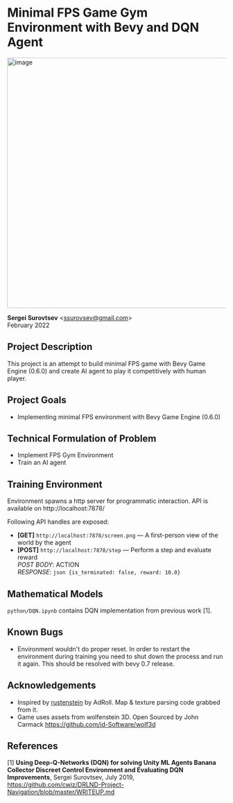 # Minimal FPS Game Gym Environment with Bevy and DQN Agent

<img width="578" alt="image" src="https://user-images.githubusercontent.com/97428129/161647148-3140d9a4-f3b1-4237-8f6a-93f31ff48a07.png">

**Sergei Surovtsev** <<ssurovsev@gmail.com>>
<br />
February 2022
## Project Description

This project is an attempt to build minimal FPS game with Bevy Game Engine (0.6.0) and create AI agent to play it competitively with human player.

## Project Goals

* Implementing minimal FPS environment with Bevy Game Engine (0.6.0)

## Technical Formulation of Problem

* Implement FPS Gym Environment
* Train an AI agent

## Training Environment

Environment spawns a http server for programmatic interaction. API is available on http://localhost:7878/

Following API handles are exposed:

* **[GET]** `http://localhost:7878/screen.png` — A first-person view of the world by the agent
* **[POST]** `http://localhost:7878/step` — Perform a step and evaluate reward 
    <br />*POST BODY*: ACTION 
    <br />*RESPONSE*: ```json {is_terminated: false, reward: 10.0}```

## Mathematical Models

```python/DQN.ipynb``` contains DQN implementation from previous work [1].

## Known Bugs

* Environment wouldn't do proper reset. In order to restart the environment during training you need to shut down the process and run it again. This should be resolved with bevy 0.7 release.

## Acknowledgements

* Inspired by [rustenstein](https://github.com/AdRoll/rustenstein) by AdRoll. Map & texture parsing code grabbed from it.
* Game uses assets from wolfenstein 3D. Open Sourced by John Carmack https://github.com/id-Software/wolf3d

## References

[1] **Using Deep-Q-Networks (DQN) for solving Unity ML Agents Banana Collector Discreet Control Environment and Evaluating DQN Improvements**, Sergei Surovtsev, July 2019, https://github.com/cwiz/DRLND-Project-Navigation/blob/master/WRITEUP.md
